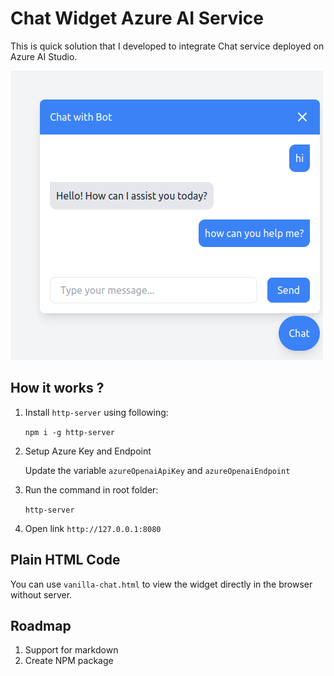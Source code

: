 # Chat Widget Azure AI Service 

This is quick solution that I developed to integrate Chat service deployed on Azure AI Studio. 

![alt text](image.png)

## How it works ?

1. Install `http-server` using following:

    `npm i -g http-server`

2. Setup Azure Key and Endpoint

    Update the variable `azureOpenaiApiKey` and `azureOpenaiEndpoint`

3. Run the command in root folder:

    `http-server`

4. Open link `http://127.0.0.1:8080`


## Plain HTML Code

You can use `vanilla-chat.html` to view the widget directly in the browser without server.


## Roadmap

1. Support for markdown
2. Create NPM package